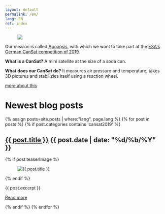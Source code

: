 ```yaml
---
layout: default
permalink: /en/
lang: EN
ref: index
---
```


<div class="page-banner side-figure">
  <figure class="medium">
    <img src="{{ site.baseurl }}/images/logo-1024x512.png" />
  </figure>
  <div>
    <p>Our mission is called <abbr title="Apoapsis is an astronomical term: It describes the furthest point of an orbit from the central mass.">Apoapsis</abbr>, with which we want to take part at the <a href="https://cansat.de">ESA's German CanSat competition of 2019</a>.</p>
    <p><strong>What is a CanSat?</strong> A mini satellite at the size of a soda can.</p>
    <p><strong>What does our CanSat do?</strong> It measures air pressure and temperature, takes 3D pictures and stabilizies itself using a reaction wheel.</p>
    <p><a href="{{ site.baseurl }}/en/about/" class="read-more">more about this</a></p>
  </div>
</div>

<div>
<h1>Newest blog posts</h1>

{% assign posts=site.posts | where:"lang", page.lang %}
{% for post in posts %}
{% if post.categories contains 'cansat2019' %}
<article class="post clearfix">
  <h2><a href="{{ site.baseurl }}{{ post.url }}">{{ post.title }}</a> <span class="meta">{{ post.date | date: "%d/%b/%Y" }}</span></h2>

  {% if post.teaserImage %}
    <figure class="left">
      <a href="{{ post.url }}">
        <img src="{{ post.teaserImage }}" alt="{{ post.title }}" />
      </a>
    </figure>
  {% endif %}

  <div class="entry">
    {{ post.excerpt }}
  </div>

  <a href="{{ site.baseurl }}{{ post.url }}" class="read-more">Read more</a>
</article>
{% endif %}
{% endfor %}
</div>

